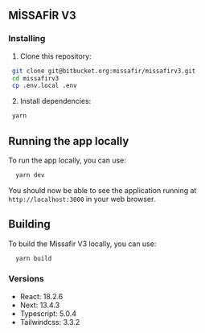 ## MİSSAFİR V3

### Installing

1. Clone this repository:

```bash
 git clone git@bitbucket.org:missafir/missafirv3.git
 cd missafirv3
 cp .env.local .env
```

2. Install dependencies:

```bash
 yarn
```

## Running the app locally

To run the app locally, you can use:

```bash
  yarn dev
```

You should now be able to see the application running at `http://localhost:3000` in your web browser.

## Building

To build the Missafir V3 locally, you can use:

```bash
  yarn build
```

### Versions

- React: 18.2.6
- Next: 13.4.3
- Typescript: 5.0.4
- Tailwindcss: 3.3.2
